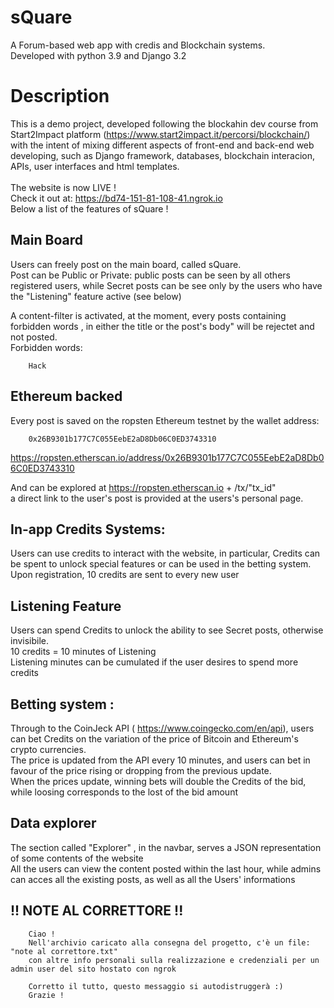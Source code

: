 # sQuare
A Forum-based web app with credis and Blockchain systems. \
Developed with python 3.9 and Django 3.2

# Description
This is a demo project, developed following the blockahin dev course from Start2Impact platform (https://www.start2impact.it/percorsi/blockchain/) with the intent of mixing different aspects of front-end and back-end web developing, 
such as Django framework, databases, blockchain interacion, APIs, user interfaces and html templates.\
\
The website is now LIVE ! \
Check it out at: https://bd74-151-81-108-41.ngrok.io
 \
Below a list of the features of sQuare !


## Main Board
Users can freely post on the main board, called sQuare.\
Post can be Public or Private: public posts can be seen by all others registered users,
while Secret posts can be see only by the users who have the "Listening" feature active (see below)

A content-filter is activated, at the moment, every posts containing forbidden words , in either the title or the post's body" will be rejectet and not posted.\
Forbidden words:
```buildoutcfg
    Hack
```
## Ethereum backed
Every post is saved on the ropsten Ethereum testnet by the wallet address:
```buildoutcfg
    0x26B9301b177C7C055EebE2aD8Db06C0ED3743310 
```
https://ropsten.etherscan.io/address/0x26B9301b177C7C055EebE2aD8Db06C0ED3743310

And can be explored at  https://ropsten.etherscan.io + /tx/"tx_id"\
a direct link to the user's post is provided at the users's personal page.

## In-app Credits Systems:
Users can use credits to interact with the website, in particular, Credits can be spent to unlock special features or can be used in the betting system.\
Upon registration, 10 credits are sent to every new user

## Listening Feature
Users can spend Credits to unlock the ability to see Secret posts, otherwise invisibile.\
10 credits = 10 minutes of Listening\
Listening minutes can be cumulated if the user desires to spend more credits

## Betting system :
Through to the CoinJeck API ( https://www.coingecko.com/en/api), users can bet Credits on the variation of the price of Bitcoin and Ethereum's crypto currencies.\
The price is updated from the API every 10 minutes, and users can bet in favour of the price rising or dropping from the previous update.\
When the prices update, winning bets will double the Credits of the bid, while loosing corresponds to the lost of the bid amount

## Data explorer
The section called "Explorer" , in the navbar, serves a JSON representation of some contents of the website\
All the users can view the content posted within the last hour,
while admins can acces all the existing posts, as well as all the Users' informations 

## !! NOTE AL CORRETTORE !!
```buildoutcfg
    Ciao !
    Nell'archivio caricato alla consegna del progetto, c'è un file: "note al correttore.txt"
    con altre info personali sulla realizzazione e credenziali per un admin user del sito hostato con ngrok

    Corretto il tutto, questo messaggio si autodistruggerà :)
    Grazie !
```
